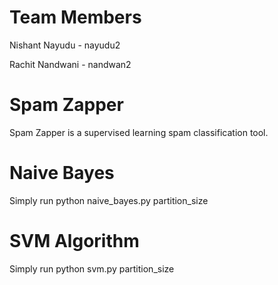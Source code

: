 # Team Members

Nishant Nayudu - nayudu2

Rachit Nandwani - nandwan2

# Spam Zapper

Spam Zapper is a supervised learning spam classification tool.

# Naive Bayes

Simply run python naive_bayes.py partition_size

# SVM Algorithm

Simply run python svm.py partition_size
